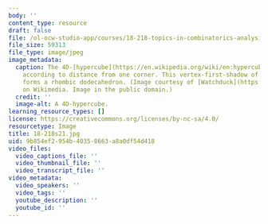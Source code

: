 ```yaml
---
body: ''
content_type: resource
draft: false
file: /ol-ocw-studio-app/courses/18-218-topics-in-combinatorics-analysis-of-boolean-functions-spring-2021/18-218s21.jpg
file_size: 59313
file_type: image/jpeg
image_metadata:
  caption: The 4D-[hypercube](https://en.wikipedia.org/wiki/en:hypercube), layered
    according to distance from one corner. This vertex-first-shadow of the tesseract
    forms a rhombic dodecahedron. (Image courtesy of [Watchduck](https://commons.wikimedia.org/wiki/User:Watchduck)
    on Wikimedia. Image in the public domain.)
  credit: ''
  image-alt: A 4D-hypercube.
learning_resource_types: []
license: https://creativecommons.org/licenses/by-nc-sa/4.0/
resourcetype: Image
title: 18-218s21.jpg
uid: 9b854ef2-954b-4035-8663-a8a0df54d418
video_files:
  video_captions_file: ''
  video_thumbnail_file: ''
  video_transcript_file: ''
video_metadata:
  video_speakers: ''
  video_tags: ''
  youtube_description: ''
  youtube_id: ''
---
```


